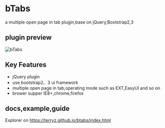 # bTabs

a multiple open page in tab plugin,base on jQuery,Bootstrap2,3

## plugin preview  

![bTabs](https://terryz.github.io/image/bTabs.png)

## Key Features

<ul>
	<li>jQuery plugin</li>
	<li>use bootstrap2、3 ui framework</li>
  <li>multiple open page in tab,operating mode such as EXT,EasyUI and so on</li>
	<li>brower supper IE8+,chrome,firefox</li>
</ul>

## docs,example,guide

Explorer on <a href="https://terryz.github.io/btabs/index.html" target="_blank">https://terryz.github.io/btabs/index.html</a>
